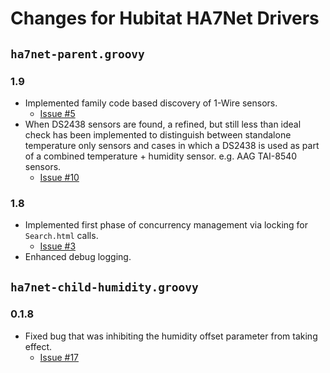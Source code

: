 # Changes for Hubitat HA7Net Drivers

## `ha7net-parent.groovy`

### 1.9

* Implemented family code based discovery of 1-Wire sensors.
  * [Issue #5](https://github.com/ckamps/hubitat-driver-ha7net/issues/5)
* When DS2438 sensors are found, a refined, but still less than ideal check has been implemented to distinguish between standalone temperature only sensors and cases in which a DS2438 is used as part of a combined temperature + humidity sensor. e.g. AAG TAI-8540 sensors.
  * [Issue #10](https://github.com/ckamps/hubitat-driver-ha7net/issues/10)

### 1.8

* Implemented first phase of concurrency management via locking for `Search.html` calls.
  * [Issue #3](https://github.com/ckamps/hubitat-driver-ha7net/issues/3)
* Enhanced debug logging.


## `ha7net-child-humidity.groovy`

### 0.1.8

* Fixed bug that was inhibiting the humidity offset parameter from taking effect.
  * [Issue #17](https://github.com/ckamps/hubitat-driver-ha7net/issues/17)
